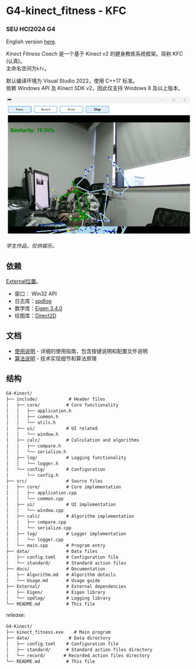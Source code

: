 # G4-kinect_fitness - KFC
### SEU HCI2024 G4 

English version <a href="README_en.md">here</a>.

*Kinect Fitness Coach* 是一个基于 Kinect v2 的健身教练系统框架。简称 KFC (认真)。  
主命名空间为`kfc`。

默认编译环境为 Visual Studio 2022，使用 C++17 标准。  
依赖 Windows API 及 Kinect SDK v2，因此仅支持 Windows 8 及以上版本。

![Kinect](docs/images/me.png)

*学生作品，仅供娱乐。*

依赖
---

<a href="External/README.md">External位置</a>。

- 窗口：  Win32 API
- 日志库：[spdlog](https://github.com/gabime/spdlog)
- 数学库：[Eigen 3.4.0](https://eigen.tuxfamily.org/index.php?title=Main_Page)
- 绘图库：[Direct2D](https://docs.microsoft.com/en-us/windows/win32/direct2d/direct2d-portal)

文档
---

- [使用说明](docs/Usage.md) - 详细的使用指南，包含按键说明和配置文件说明
- [算法说明](docs/Algorithm.md) - 技术实现细节和算法原理

结构
---

```
G4-Kinect/
├── include/            # Header files
│   ├── core/          # Core functionality
│   │   ├── application.h
│   │   ├── common.h
│   │   └── utils.h
│   ├── ui/            # UI related
│   │   └── window.h
│   ├── calc/          # Calculation and algorithms
│   │   ├── compare.h
│   │   └── serialize.h
│   ├── log/           # Logging functionality
│   │   └── logger.h
│   └── config/        # Configuration
│       └── config.h
├── src/               # Source files
│   ├── core/          # Core implementation
│   │   ├── application.cpp
│   │   └── common.cpp
│   ├── ui/            # UI implementation
│   │   └── window.cpp
│   ├── calc/          # Algorithm implementation
│   │   ├── compare.cpp
│   │   └── serialize.cpp
│   ├── log/           # Logger implementation
│   │   └── logger.cpp
│   └── main.cpp       # Program entry
├── data/              # Data files
│   ├── config.toml    # Configuration file
│   └── standard/      # Standard action files
├── docs/              # Documentation
│   ├── Algorithm.md   # Algorithm details
│   └── Usage.md       # Usage guide
├── External/          # External dependencies
│   ├── Eigen/         # Eigen library
│   └── spdlog/        # Logging library
└── README.md          # This file
```

*release:*

```
G4-Kinect/
├── kinect_fitness.exe    # Main program
├── data/               # Data directory
│   ├── config.toml    # Configuration file
│   ├── standard/      # Standard action files directory
│   └── record/       # Recorded action files directory
└── README.md          # This file
```








